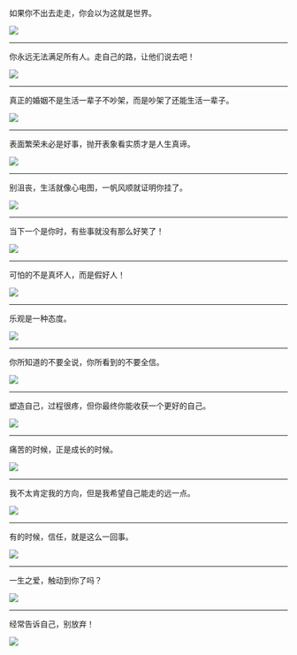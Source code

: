 如果你不出去走走，你会以为这就是世界。

![](img/1.jpg)

---

你永远无法满足所有人。走自己的路，让他们说去吧！

![](img/2.jpg)

---

真正的婚姻不是生活一辈子不吵架，而是吵架了还能生活一辈子。

![](img/3.jpg)

---

表面繁荣未必是好事，抛开表象看实质才是人生真谛。

![](img/4.jpg)

---

别沮丧，生活就像心电图，一帆风顺就证明你挂了。

![](img/5.jpg)

---

当下一个是你时，有些事就没有那么好笑了！

![](img/6.jpg)

---

可怕的不是真坏人，而是假好人！

![](img/7.jpg)

---

乐观是一种态度。

![](img/8.jpg)

---

你所知道的不要全说，你所看到的不要全信。

![](img/9.jpg)

---

塑造自己，过程很疼，但你最终你能收获一个更好的自己。

![](img/10.jpg)

---

痛苦的时候，正是成长的时候。

![](img/11.jpg)

---

我不太肯定我的方向，但是我希望自己能走的远一点。

![](img/12.jpg)

---

有的时候，信任，就是这么一回事。

![](img/13.jpg)

---

一生之爱，触动到你了吗？

![](img/14.jpg)

---

经常告诉自己，别放弃！

![](img/15.jpg)
